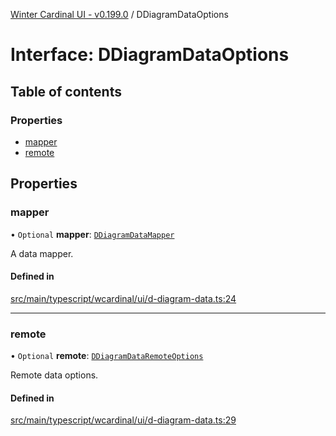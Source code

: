 [Winter Cardinal UI - v0.199.0](../index.md) / DDiagramDataOptions

# Interface: DDiagramDataOptions

## Table of contents

### Properties

- [mapper](DDiagramDataOptions.md#mapper)
- [remote](DDiagramDataOptions.md#remote)

## Properties

### mapper

• `Optional` **mapper**: [`DDiagramDataMapper`](../index.md#ddiagramdatamapper)

A data mapper.

#### Defined in

[src/main/typescript/wcardinal/ui/d-diagram-data.ts:24](https://github.com/winter-cardinal/winter-cardinal-ui/blob/v0.199.0/src/main/typescript/wcardinal/ui/d-diagram-data.ts#L24)

___

### remote

• `Optional` **remote**: [`DDiagramDataRemoteOptions`](DDiagramDataRemoteOptions.md)

Remote data options.

#### Defined in

[src/main/typescript/wcardinal/ui/d-diagram-data.ts:29](https://github.com/winter-cardinal/winter-cardinal-ui/blob/v0.199.0/src/main/typescript/wcardinal/ui/d-diagram-data.ts#L29)
